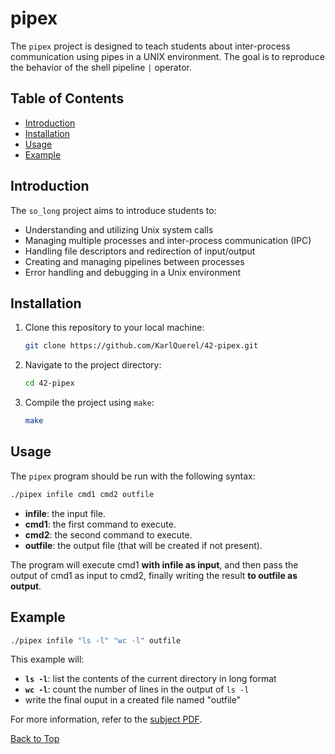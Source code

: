 <a id="top"></a>

# pipex
The `pipex` project is designed to teach students about inter-process communication using pipes in a UNIX environment. The goal is to reproduce the behavior of the shell pipeline `|` operator.

## Table of Contents
- [Introduction](#introduction)
- [Installation](#installation)
- [Usage](#usage)
- [Example](#example)

## Introduction
The `so_long` project aims to introduce students to:
- Understanding and utilizing Unix system calls
- Managing multiple processes and inter-process communication (IPC)
- Handling file descriptors and redirection of input/output
- Creating and managing pipelines between processes
- Error handling and debugging in a Unix environment

## Installation
1. Clone this repository to your local machine:
	```sh
	git clone https://github.com/KarlQuerel/42-pipex.git
	```

2. Navigate to the project directory:
	```sh
	cd 42-pipex
	```

3. Compile the project using `make`:
	```sh
	make
	```

## Usage
The `pipex` program should be run with the following syntax:
```sh
./pipex infile cmd1 cmd2 outfile
```
- **infile**:	the input file.
- **cmd1**:		the first command to execute.
- **cmd2**:		the second command to execute.
- **outfile**:	the output file (that will be created if not present).

The program will execute cmd1 **with infile as input**, and then pass the output of cmd1 as input to cmd2, finally writing the result **to outfile as output**.

## Example
```sh
./pipex infile "ls -l" "wc -l" outfile
```
This example will:
- **`ls -l`**: list the contents of the current directory in long format
- **`wc -l`**: count the number of lines in the output of `ls -l`
- write the final ouput in a created file named "outfile"

For more information, refer to the [subject PDF](https://github.com/KarlQuerel/42-pipex/blob/master/docs/en.subject.pdf).

[Back to Top](#top)
